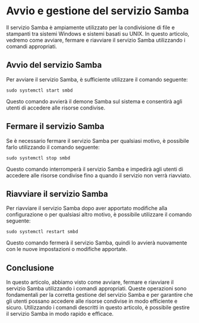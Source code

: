 # Avvio e gestione del servizio Samba

Il servizio Samba è ampiamente utilizzato per la condivisione di file e stampanti tra sistemi Windows e sistemi basati su UNIX. In questo articolo, vedremo come avviare, fermare e riavviare il servizio Samba utilizzando i comandi appropriati.

## Avvio del servizio Samba

Per avviare il servizio Samba, è sufficiente utilizzare il comando seguente:

```
sudo systemctl start smbd
```

Questo comando avvierà il demone Samba sul sistema e consentirà agli utenti di accedere alle risorse condivise.

## Fermare il servizio Samba

Se è necessario fermare il servizio Samba per qualsiasi motivo, è possibile farlo utilizzando il comando seguente:

```
sudo systemctl stop smbd
```

Questo comando interromperà il servizio Samba e impedirà agli utenti di accedere alle risorse condivise fino a quando il servizio non verrà riavviato.

## Riavviare il servizio Samba

Per riavviare il servizio Samba dopo aver apportato modifiche alla configurazione o per qualsiasi altro motivo, è possibile utilizzare il comando seguente:

```
sudo systemctl restart smbd
```

Questo comando fermerà il servizio Samba, quindi lo avvierà nuovamente con le nuove impostazioni o modifiche apportate.

## Conclusione

In questo articolo, abbiamo visto come avviare, fermare e riavviare il servizio Samba utilizzando i comandi appropriati. Queste operazioni sono fondamentali per la corretta gestione del servizio Samba e per garantire che gli utenti possano accedere alle risorse condivise in modo efficiente e sicuro. Utilizzando i comandi descritti in questo articolo, è possibile gestire il servizio Samba in modo rapido e efficace.